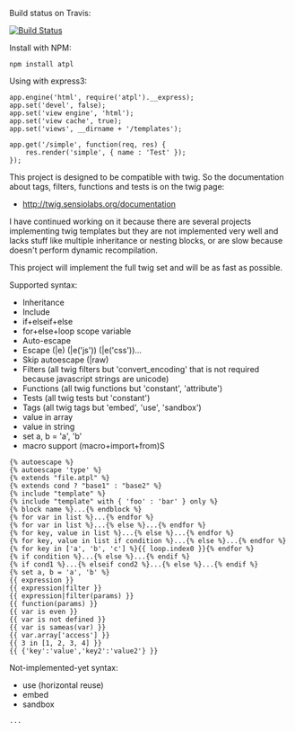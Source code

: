 Build status on Travis:

[![Build Status](https://secure.travis-ci.org/soywiz/atpl.js.png)](http://travis-ci.org/#!/soywiz/atpl.js)

Install with NPM:

```
npm install atpl
```
	
Using with express3:

```
app.engine('html', require('atpl').__express);
app.set('devel', false);
app.set('view engine', 'html');
app.set('view cache', true);
app.set('views', __dirname + '/templates');

app.get('/simple', function(req, res) {
	res.render('simple', { name : 'Test' });
});
```

This project is designed to be compatible with twig.
So the documentation about tags, filters, functions and tests is on the twig page:

 * http://twig.sensiolabs.org/documentation
 
I have continued working on it because there are several projects implementing twig templates
but they are not implemented very well and lacks stuff like multiple inheritance or
nesting blocks, or are slow because doesn't perform dynamic recompilation.

This project will implement the full twig set and will be as fast as possible.

Supported syntax:

 * Inheritance
 * Include
 * if+elseif+else
 * for+else+loop scope variable
 * Auto-escape
 * Escape (|e) (|e('js')) (|e('css'))...
 * Skip autoescape (|raw)
 * Filters (all twig filters but 'convert_encoding' that is not required because javascript strings are unicode)
 * Functions (all twig functions but 'constant', 'attribute')
 * Tests (all twig tests but 'constant')
 * Tags (all twig tags but 'embed', 'use', 'sandbox')
 * value in array
 * value in string
 * set a, b = 'a', 'b'
 * macro support (macro+import+from)S

```
{% autoescape %}
{% autoescape 'type' %}
{% extends "file.atpl" %}
{% extends cond ? "base1" : "base2" %}
{% include "template" %}
{% include "template" with { 'foo' : 'bar' } only %}
{% block name %}...{% endblock %}
{% for var in list %}...{% endfor %}
{% for var in list %}...{% else %}...{% endfor %}
{% for key, value in list %}...{% else %}...{% endfor %}
{% for key, value in list if condition %}...{% else %}...{% endfor %}
{% for key in ['a', 'b', 'c'] %}{{ loop.index0 }}{% endfor %}
{% if condition %}...{% else %}...{% endif %}
{% if cond1 %}...{% elseif cond2 %}...{% else %}...{% endif %}
{% set a, b = 'a', 'b' %}
{{ expression }}
{{ expression|filter }}
{{ expression|filter(params) }}
{{ function(params) }}
{{ var is even }}
{{ var is not defined }}
{{ var is sameas(var) }}
{{ var.array['access'] }}
{{ 3 in [1, 2, 3, 4] }}
{{ {'key':'value','key2':'value2'} }}
```

Not-implemented-yet syntax:

 * use (horizontal reuse)
 * embed
 * sandbox

```
...
```
